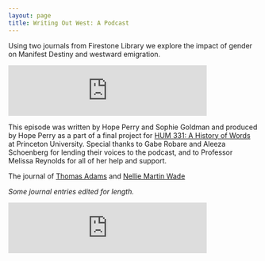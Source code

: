 ```yaml
---
layout: page
title: Writing Out West: A Podcast
---
```



Using two journals from Firestone Library we explore the impact of gender on Manifest Destiny and westward emigration. 

<iframe src="https://anchor.fm/hope-perry9/embed/episodes/WOW-Writing-Out-West-e10a677" height="102px" width="400px" frameborder="0" scrolling="no"></iframe>

This episode was written by Hope Perry and Sophie Goldman and produced by Hope Perry as a part of a final project for [HUM 331: A History of Words](https://hum-331-princeton.github.io/) at Princeton University. Special thanks to Gabe Robare and Aleeza Schoenberg for lending their voices to the podcast, and to Professor Melissa Reynolds for all of her help and support. 

The journal of [Thomas Adams](https://dpul.princeton.edu/pudl0017/catalog/qr46r491g) and [Nellie Martin Wade](https://findingaids.princeton.edu/catalog/C0140_c65810-06143)

_Some journal entries edited for length._


<iframe src="https://anchor.fm/hope-perry9/embed/episodes/WOW-Writing-Out-West-e10a677" height="102px" width="400px" frameborder="0" scrolling="no"></iframe>

